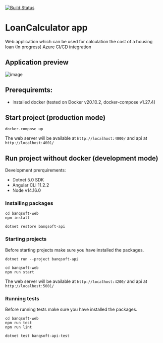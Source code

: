 [![Build Status](https://dev.azure.com/trutkowski0349/loan-calculator/_apis/build/status/rutkowski-tomasz.loan-calculator?branchName=master)](https://dev.azure.com/trutkowski0349/loan-calculator/_build/latest?definitionId=2&branchName=master)

# LoanCalculator app
Web application which can be used for calculation the cost of a housing loan
(In progress) Azure CI/CD integration

## Application preview
![image](https://user-images.githubusercontent.com/11985426/109799518-6d52bf00-7c1c-11eb-99c5-205ddae29ac2.png)


## Prerequiremts:
- Installed docker (tested on Docker v20.10.2, docker-compose v1.27.4)

## Start project (production mode)
```
docker-compose up
```
The web server will be available at `http://localhost:4000/` and api at `http://localhost:4001/`

## Run project without docker (development mode)
Development prerquirements:
- Dotnet 5.0 SDK
- Angular CLI 11.2.2
- Node v14.16.0

### Installing packages
```
cd banqsoft-web
npm install
```
```
dotnet restore banqsoft-api
```

### Starting projects
Before starting projects make sure you have installed the packages.
```
dotnet run --project banqsoft-api
```
```
cd banqsoft-web
npm run start
```
The web server will be available at `http://localhost:4200/` and api at `http://localhost:5001/`

### Running tests
Before running tests make sure you have installed the packages.
```
cd banqsoft-web
npm run test
npm run lint
```
```
dotnet test banqsoft-api-test
```
